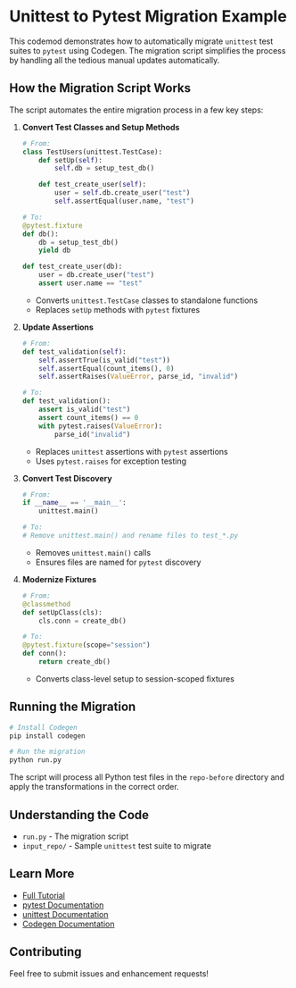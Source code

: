 # Unittest to Pytest Migration Example

This codemod demonstrates how to automatically migrate `unittest` test suites to `pytest` using Codegen. The migration script simplifies the process by handling all the tedious manual updates automatically.

## How the Migration Script Works

The script automates the entire migration process in a few key steps:

1. **Convert Test Classes and Setup Methods**
   ```python
   # From:
   class TestUsers(unittest.TestCase):
       def setUp(self):
           self.db = setup_test_db()

       def test_create_user(self):
           user = self.db.create_user("test")
           self.assertEqual(user.name, "test")

   # To:
   @pytest.fixture
   def db():
       db = setup_test_db()
       yield db

   def test_create_user(db):
       user = db.create_user("test")
       assert user.name == "test"
   ```
   - Converts `unittest.TestCase` classes to standalone functions
   - Replaces `setUp` methods with `pytest` fixtures

2. **Update Assertions**
   ```python
   # From:
   def test_validation(self):
       self.assertTrue(is_valid("test"))
       self.assertEqual(count_items(), 0)
       self.assertRaises(ValueError, parse_id, "invalid")

   # To:
   def test_validation():
       assert is_valid("test")
       assert count_items() == 0
       with pytest.raises(ValueError):
           parse_id("invalid")
   ```
   - Replaces `unittest` assertions with `pytest` assertions
   - Uses `pytest.raises` for exception testing

3. **Convert Test Discovery**
   ```python
   # From:
   if __name__ == '__main__':
       unittest.main()

   # To:
   # Remove unittest.main() and rename files to test_*.py
   ```
   - Removes `unittest.main()` calls
   - Ensures files are named for `pytest` discovery

4. **Modernize Fixtures**
   ```python
   # From:
   @classmethod
   def setUpClass(cls):
       cls.conn = create_db()

   # To:
   @pytest.fixture(scope="session")
   def conn():
       return create_db()
   ```
   - Converts class-level setup to session-scoped fixtures

## Running the Migration

```bash
# Install Codegen
pip install codegen

# Run the migration
python run.py
```

The script will process all Python test files in the `repo-before` directory and apply the transformations in the correct order.

## Understanding the Code

- `run.py` - The migration script
- `input_repo/` - Sample `unittest` test suite to migrate

## Learn More

- [Full Tutorial](https://docs.codegen.com/tutorials/unittest-to-pytest)
- [pytest Documentation](https://docs.pytest.org/)
- [unittest Documentation](https://docs.python.org/3/library/unittest.html)
- [Codegen Documentation](https://docs.codegen.com)

## Contributing

Feel free to submit issues and enhancement requests!
